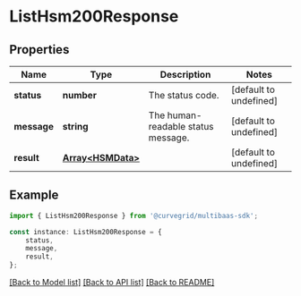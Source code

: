 # ListHsm200Response


## Properties

Name | Type | Description | Notes
------------ | ------------- | ------------- | -------------
**status** | **number** | The status code. | [default to undefined]
**message** | **string** | The human-readable status message. | [default to undefined]
**result** | [**Array&lt;HSMData&gt;**](HSMData.md) |  | [default to undefined]

## Example

```typescript
import { ListHsm200Response } from '@curvegrid/multibaas-sdk';

const instance: ListHsm200Response = {
    status,
    message,
    result,
};
```

[[Back to Model list]](../README.md#documentation-for-models) [[Back to API list]](../README.md#documentation-for-api-endpoints) [[Back to README]](../README.md)
